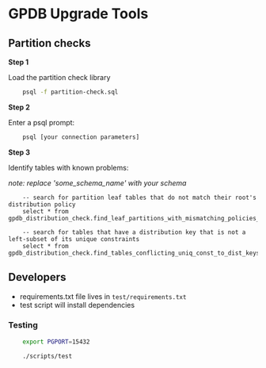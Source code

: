 # GPDB Upgrade Tools

## Partition checks

**Step 1**

Load the partition check library

```bash
    psql -f partition-check.sql
```

**Step 2**

Enter a psql prompt:

```bash
    psql [your connection parameters]
```

**Step 3** 

Identify tables with known problems:

*note: replace 'some_schema_name' with your schema*

```postgres-psql
    -- search for partition leaf tables that do not match their root's distribution policy
    select * from gpdb_distribution_check.find_leaf_partitions_with_mismatching_policies_to_root('some_schema_name');

    -- search for tables that have a distribution key that is not a left-subset of its unique constraints
    select * from gpdb_distribution_check.find_tables_conflicting_uniq_const_to_dist_keys('some_schema_name');
```
    
## Developers

- requirements.txt file lives in `test/requirements.txt`
- test script will install dependencies

### Testing

```bash
    export PGPORT=15432

    ./scripts/test
```
